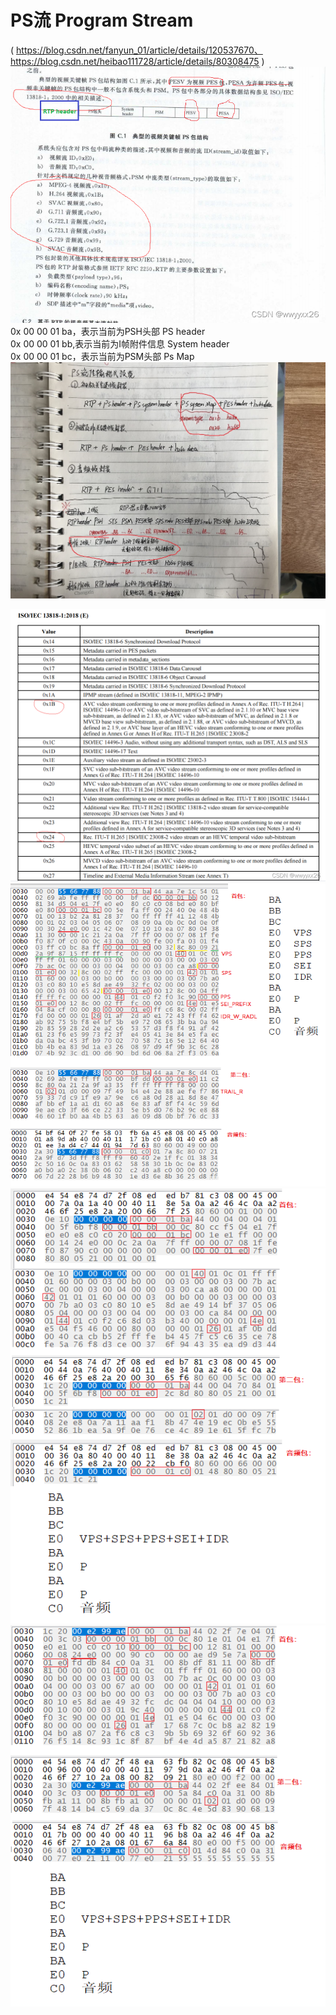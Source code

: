 # PS流 Program Stream
(
https://blog.csdn.net/fanyun_01/article/details/120537670、  
https://blog.csdn.net/heibao111728/article/details/80308475
)
![图片](../assest/ps_packet.png)  
0x 00 00 01 ba，表示当前为PSH头部 PS header  
0x 00 00 01 bb,表示当前为I帧附件信息 System header  
0x 00 00 01 bc，表示当前为PSM头部 Ps Map  
![图片](../assest/programstream.jpg)
 
![图片](../assest/iso-iec%2013818-1-2018e.png)
![图片](../assest/hikvision_ps.png)
![图片](../assest/dahua_ps.png)
![图片](../assest/yushi_ps.png)

